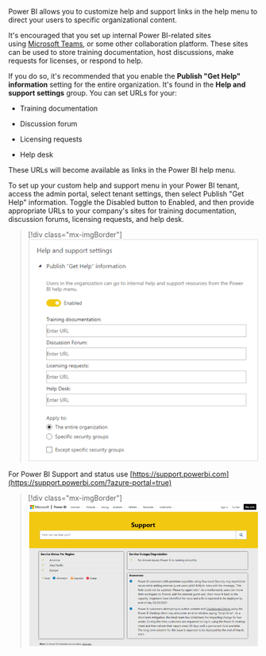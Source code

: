 Power BI allows you to customize help and support links in the help menu to direct your users to specific organizational content.

It's encouraged that you set up internal Power BI-related sites using [Microsoft Teams](/microsoftteams/?azure-portal=true), or some other collaboration platform. These sites can be used to store training documentation, host discussions, make requests for licenses, or respond to help.

If you do so, it's recommended that you enable the **Publish "Get Help" information** setting for the entire organization. It's found in the **Help and support settings** group. You can set URLs for your:

- Training documentation

- Discussion forum

- Licensing requests

- Help desk

These URLs will become available as links in the Power BI help menu.

To set up your custom help and support menu in your Power BI tenant, access the admin portal, select tenant settings, then select Publish "Get Help" information. Toggle the Disabled button to Enabled, and then provide appropriate URLs to your company's sites for training documentation, discussion forums, licensing requests, and help desk.

> [!div class="mx-imgBorder"]
> [![Graphic of Power BI admin portal help and support screen shot.](../media/6-help.png)](../media/6-help.png#lightbox)

For Power BI Support and status use [https://support.powerbi.com](https://support.powerbi.com/?azure-portal=true)

> [!div class="mx-imgBorder"]
> [![Graphic of Power BI support landing page.](../media/6-support.png)](../media/6-support.png#lightbox)
